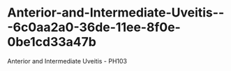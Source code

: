# Anterior-and-Intermediate-Uveitis---6c0aa2a0-36de-11ee-8f0e-0be1cd33a47b
Anterior and Intermediate Uveitis - PH103
